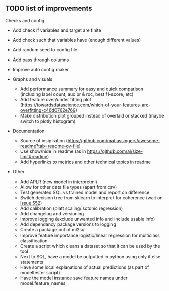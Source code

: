 ## TODO list of improvements

Checks and config
  - Add check if variables and target are finite 
  - Add check such that variables have (enough different values)
  - Add random seed to config file
  - Add pass through columns
  - Improve auto config maker

- Graphs and visuals
  - Add performance summary for easy and quick comparison (including label count, auc pr & roc, best f1-score, etc)
  - Add feature over/under fitting plot (https://towardsdatascience.com/which-of-your-features-are-overfitting-c46d0762e769)
  - Make distribution plot grouped instead of overlaid or stacked (maybe switch to plotly histogram)

- Documentation
  - Source of insipiration (https://github.com/matiassingers/awesome-readme?tab=readme-ov-file)
  - Use show/hide in readme (as in https://github.com/ai/size-limit#readme)
  - Add hyperlinks to metrics and other technical topics in readme

- Other 
  - Add APLR (new model in interpretml)
  - Allow for other data file types (apart from csv)
  - Test generated SQL vs trained model and report on difference
  - Switch decision tree from sklearn to interpret for coherence (wait on [issue 552](https://github.com/interpretml/interpret/issues/522))
  - Add calibration (platt scaling/isotonic regression)
  - Add changelog and versioning
  - Improve logging (exclude unwanted info and include usable info) 
  - Add dependancy package versions to logging
  - Create a package out of ml2sql
  - Improve feature importance logistic/linear regression for multiclass classification
  - Create a script which cleans a dataset so that it can be used by the tool
  - Next to SQL, have a model be outputted in python using only if else statements
  - Have some local explanations of actual predictions (as part of modeltester script)
  - Have the model instance save feature names under model.feature_names